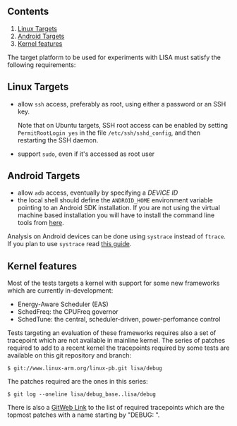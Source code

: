 ## Contents

1. [Linux Targets](https://github.com/ARM-software/lisa/wiki/Target-platform-requirements#linux-targets)
2. [Android Targets](https://github.com/ARM-software/lisa/wiki/Target-platform-requirements#android-targets)
3. [Kernel features](https://github.com/ARM-software/lisa/wiki/Target-platform-requirements#kernel-features)

The target platform to be used for experiments with LISA must satisfy
the following requirements:

## Linux Targets

- allow `ssh` access, preferably as root, using either a password or an SSH key.

  Note that on Ubuntu targets, SSH root access can be enabled by setting `PermitRootLogin yes`
  in the file `/etc/ssh/sshd_config`, and then restarting the SSH daemon.

- support `sudo`, even if it's accessed as root user

## Android Targets

- allow `adb` access, eventually by specifying a *DEVICE ID*
- the local shell should define the `ANDROID_HOME` environment variable pointing
  to an Android SDK installation. If you are not using the virtual machine based
  installation you will have to install the command line tools from
  [here](https://developer.android.com/studio/index.html).

Analysis on Android devices can be done using `systrace` instead of `ftrace`. If
you plan to use `systrace` read
[this guide](https://github.com/ARM-software/lisa/wiki/Android-Tools-for-Tracing).

## Kernel features

Most of the tests targets a kernel with support for some new frameworks which
are currently in-development:

- Energy-Aware Scheduler (EAS)
- SchedFreq: the CPUFreq governor
- SchedTune: the central, scheduler-driven, power-perfomance control

Tests targeting an evaluation of these frameworks requires also a set of
tracepoint which are not available in mainline kernel. The series of patches
required to add to a recent kernel the tracepoints required by some tests are
available on this git repository and branch:

	$ git://www.linux-arm.org/linux-pb.git lisa/debug

The patches required are the ones in this series:

	$ git log --oneline lisa/debug_base..lisa/debug

There is also a [GitWeb Link](http://www.linux-arm.org/git?p=linux-pb.git;a=shortlog;h=refs/heads/lisa/debug) to the list of required tracepoints which are the topmost patches with a name starting by "DEBUG: ".
